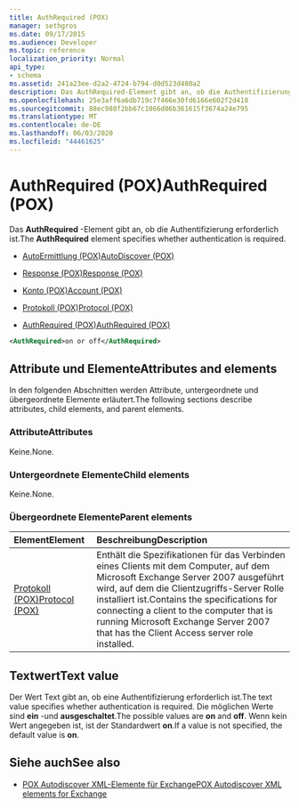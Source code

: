 ```yaml
---
title: AuthRequired (POX)
manager: sethgros
ms.date: 09/17/2015
ms.audience: Developer
ms.topic: reference
localization_priority: Normal
api_type:
- schema
ms.assetid: 241a23ee-d2a2-4724-b794-d0d523d480a2
description: Das AuthRequired-Element gibt an, ob die Authentifizierung erforderlich ist.
ms.openlocfilehash: 25e3aff6a6db719c7f466e30fd6166e602f2d418
ms.sourcegitcommit: 88ec988f2bb67c1866d06b361615f3674a24e795
ms.translationtype: MT
ms.contentlocale: de-DE
ms.lasthandoff: 06/03/2020
ms.locfileid: "44461625"
---
```

# <a name="authrequired-pox"></a><span data-ttu-id="f542e-103">AuthRequired (POX)</span><span class="sxs-lookup"><span data-stu-id="f542e-103">AuthRequired (POX)</span></span>

<span data-ttu-id="f542e-104">Das **AuthRequired** -Element gibt an, ob die Authentifizierung erforderlich ist.</span><span class="sxs-lookup"><span data-stu-id="f542e-104">The **AuthRequired** element specifies whether authentication is required.</span></span> 
  
- [<span data-ttu-id="f542e-105">AutoErmittlung (POX)</span><span class="sxs-lookup"><span data-stu-id="f542e-105">AutoDiscover (POX)</span></span>](autodiscover-pox.md)
  
- [<span data-ttu-id="f542e-106">Response (POX)</span><span class="sxs-lookup"><span data-stu-id="f542e-106">Response (POX)</span></span>](response-pox.md)
  
- [<span data-ttu-id="f542e-107">Konto (POX)</span><span class="sxs-lookup"><span data-stu-id="f542e-107">Account (POX)</span></span>](account-pox.md)
  
- [<span data-ttu-id="f542e-108">Protokoll (POX)</span><span class="sxs-lookup"><span data-stu-id="f542e-108">Protocol (POX)</span></span>](protocol-pox.md)
  
- [<span data-ttu-id="f542e-109">AuthRequired (POX)</span><span class="sxs-lookup"><span data-stu-id="f542e-109">AuthRequired (POX)</span></span>](authrequired-pox.md)
  
```xml
<AuthRequired>on or off</AuthRequired>
```

## <a name="attributes-and-elements"></a><span data-ttu-id="f542e-110">Attribute und Elemente</span><span class="sxs-lookup"><span data-stu-id="f542e-110">Attributes and elements</span></span>

<span data-ttu-id="f542e-111">In den folgenden Abschnitten werden Attribute, untergeordnete und übergeordnete Elemente erläutert.</span><span class="sxs-lookup"><span data-stu-id="f542e-111">The following sections describe attributes, child elements, and parent elements.</span></span>
  
### <a name="attributes"></a><span data-ttu-id="f542e-112">Attribute</span><span class="sxs-lookup"><span data-stu-id="f542e-112">Attributes</span></span>

<span data-ttu-id="f542e-113">Keine.</span><span class="sxs-lookup"><span data-stu-id="f542e-113">None.</span></span>
  
### <a name="child-elements"></a><span data-ttu-id="f542e-114">Untergeordnete Elemente</span><span class="sxs-lookup"><span data-stu-id="f542e-114">Child elements</span></span>

<span data-ttu-id="f542e-115">Keine.</span><span class="sxs-lookup"><span data-stu-id="f542e-115">None.</span></span>
  
### <a name="parent-elements"></a><span data-ttu-id="f542e-116">Übergeordnete Elemente</span><span class="sxs-lookup"><span data-stu-id="f542e-116">Parent elements</span></span>

|<span data-ttu-id="f542e-117">**Element**</span><span class="sxs-lookup"><span data-stu-id="f542e-117">**Element**</span></span>|<span data-ttu-id="f542e-118">**Beschreibung**</span><span class="sxs-lookup"><span data-stu-id="f542e-118">**Description**</span></span>|
|:-----|:-----|
|[<span data-ttu-id="f542e-119">Protokoll (POX)</span><span class="sxs-lookup"><span data-stu-id="f542e-119">Protocol (POX)</span></span>](protocol-pox.md) <br/> |<span data-ttu-id="f542e-120">Enthält die Spezifikationen für das Verbinden eines Clients mit dem Computer, auf dem Microsoft Exchange Server 2007 ausgeführt wird, auf dem die Clientzugriffs-Server Rolle installiert ist.</span><span class="sxs-lookup"><span data-stu-id="f542e-120">Contains the specifications for connecting a client to the computer that is running Microsoft Exchange Server 2007 that has the Client Access server role installed.</span></span>  <br/> |
   
## <a name="text-value"></a><span data-ttu-id="f542e-121">Textwert</span><span class="sxs-lookup"><span data-stu-id="f542e-121">Text value</span></span>

<span data-ttu-id="f542e-122">Der Wert Text gibt an, ob eine Authentifizierung erforderlich ist.</span><span class="sxs-lookup"><span data-stu-id="f542e-122">The text value specifies whether authentication is required.</span></span> <span data-ttu-id="f542e-123">Die möglichen Werte sind **ein** -und **ausgeschaltet**.</span><span class="sxs-lookup"><span data-stu-id="f542e-123">The possible values are **on** and **off**.</span></span> <span data-ttu-id="f542e-124">Wenn kein Wert angegeben ist, ist der Standardwert **on**.</span><span class="sxs-lookup"><span data-stu-id="f542e-124">If a value is not specified, the default value is **on**.</span></span> 
  
## <a name="see-also"></a><span data-ttu-id="f542e-125">Siehe auch</span><span class="sxs-lookup"><span data-stu-id="f542e-125">See also</span></span>

- [<span data-ttu-id="f542e-126">POX Autodiscover XML-Elemente für Exchange</span><span class="sxs-lookup"><span data-stu-id="f542e-126">POX Autodiscover XML elements for Exchange</span></span>](pox-autodiscover-xml-elements-for-exchange.md)

